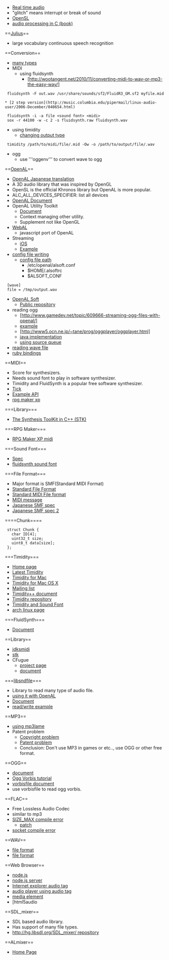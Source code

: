 * [Real time audio](http://www.rossbencina.com/code/real-time-audio-programming-101-time-waits-for-nothing)
* "glitch" means interrupt or break of sound
* [OpenSL](http://www.khronos.org/registry/sles/)
* [audio processing in C (book)](http://floor13.sakura.ne.jp/book03/book03.html)

==[Julius](http://julius.sourceforge.jp/)==
* large vocabulary continuous speech recognition

==Conversion==
* [many types](http://en.linuxreviews.org/HOWTO_Convert_audio_files)
* MIDI
  * using fluidsynth
    * [http://wootangent.net/2010/11/converting-midi-to-wav-or-mp3-the-easy-way/]
```
 fluidsynth -F out.wav /usr/share/sounds/sf2/FluidR3_GM.sf2 myfile.mid

```
    * [2 step version](http://music.columbia.edu/pipermail/linux-audio-user/2006-December/040654.html)
```
 fluidsynth -i -a file <sound font> <midi>
 sox -r 44100 -w -c 2 -s fluidsynth.raw fluidsynth.wav

```
  * using timidity
    * [changing output type](http://wiki.livedoor.jp/cafeboy1/d/TiMidity%20%A4%CE%BB%C8%A4%A4%CA%FD%20%3A%3A%20%B2%BB%B8%BB%CA%D1%B4%B9)
```
 timidity /path/to/midi/file/.mid -Ow -o /path/to/output/file/.wav

```
* ogg
  * use '''oggenv''' to convert wave to ogg

==[OpenAL](http://connect.creativelabs.com/openal/default.aspx)==
* [OpenAL Japanese translation](http://www.memorize-being.net/releases/oal11spec-ja/)
* A 3D audio library that was inspired by OpenGL
* OpenSL is the official Khronos library but OpenAL is more popular.
* ALC_ALL_DEVICES_SPECIFIER: list all devices
* [OpenAL Document](http://connect.creativelabs.com/openal/Documentation/OpenAL%201.1%20Specification.htm)
* OpenAL Utility Toolkit
  * [Document](http://connect.creativelabs.com/openal/Documentation/The%20OpenAL%20Utility%20Toolkit.htm)
  * Context managing other utility.
  * Supplement not like OpenGL
* [WebAL](https://github.com/benvanik/WebAL)
  * javascript port of OpenAL
* Streaming
  * [iOS](http://benbritten.com/2010/05/04/streaming-in-openal/)
  * [Example](http://sugarpot.sakura.ne.jp/yuno/?OpenAL%E3%82%B9%E3%83%88%E3%83%AA%E3%83%BC%E3%83%9F%E3%83%B3%E3%82%B0%E5%86%8D%E7%94%9F)
* [config file writing](http://castle-engine.sourceforge.net/openal.php)
  * [config file path](http://repo.or.cz/w/openal-soft.git/blob/HEAD:/Alc/alcConfig.c#l208)
    * /etc/openal/alsoft.conf
    * $HOME/.alsoftrc
    * $ALSOFT_CONF
```
 [wave]
 file = /tmp/output.wav

```
* [OpenAL Soft](http://openal-soft.org/)
  * [Public repository](http://repo.or.cz/w/openal-soft.git)
* reading ogg
  * [http://www.gamedev.net/topic/609666-streaming-ogg-files-with-openal/]
  * [example](https://gist.github.com/611624)
  * [http://www5.ocn.ne.jp/~tane/prog/oggplayer/oggplayer.html]
  * [java implementation](http://jogamp.org/joal-demos/www/devmaster/lesson8.html)
  * [using source queue](http://devmaster.net/posts/2895/openal-lesson-8-oggvorbis-streaming-using-the-source-queue)
* [reading wave file](http://kcat.strangesoft.net/openal-tutorial.html)
* [ruby bindings](https://rubygems.org/gems/ruby-openal)

==MIDI==
* Score for synthesizers.
* Needs sound font to play in software synthesizer.
* Timidity and FluidSynth is a popular free software synthesizer.
* [Tick](http://www.blitter.com/~russtopia/MIDI/~jglatt/tech/midispec/tick.htm)
* [Example API](http://www.sjbaker.org/wiki/index.php?title=MIDIfile_player_library_API)
* [rpg maker xp](http://mimikopi.nomaki.jp/domino/rpgxp/index.html)

===Library===
* [The Synthesis ToolKit in C++ (STK)](https://ccrma.stanford.edu/software/stk/)

===RPG Maker===
* [RPG Maker XP midi](http://mimikopi.nomaki.jp/domino/rpgxp/index.html)

===Sound Font===
* [Spec](http://connect.creativelabs.com/developer/SoundFont/sfspec21.pdf)
* [fluidsynth sound font](http://sourceforge.net/apps/trac/fluidsynth/wiki/SoundFont)

===File Format===
* Major format is SMF(Standard MIDI Format)
* [Standard File Format](http://home.roadrunner.com/~jgglatt/tech/midifile.htm)
* [Standard MIDI File format](http://www.omnibase.net/smf/)
* [MIDI message](http://www.midi.org/techspecs/midimessages.php)
* [Japanese SMF spec](http://www2s.biglobe.ne.jp/~yyagi/material/smfspec.html)
* [Japanese SMF spec 2](http://mofo.pns.to/wibs/?#63)

====Chunk====
```
 struct Chunk {
   char ID[4];
   uint32_t size;
   uint8_t data[size];
 };

```

===Timidity===
* [Home page](http://timidity.sourceforge.net/)
* [Latest Timidity](http://bluewing.usamimi.info/timidity/index.php)
* [Timidity for Mac](http://www.asahi-net.or.jp/~gb7t-ngm/timidity.old/index.html)
* [Timidity for Mac OS X](https://github.com/albertz/timidity-macosx)
* [Mailing list](http://sourceforge.net/mail/?group_id=64316)
* [Timidity++ document](http://timidity.s11.xrea.com/index.en.html)
* [Timidity repository](http://timidity.git.sourceforge.net/git/gitweb.cgi?p=timidity/timidity;a=summary)
* [Timidity and Sound Font](http://pohwa.adam.ne.jp/you/music/timidity.html)
* [arch linux page](https://wiki.archlinux.org/index.php/Timidity)

===FluidSynth===
* [Document](http://fluidsynth.sourceforge.net/api/)

==Library==
* [jdksmidi](https://github.com/jdkoftinoff/jdksmidi)
* [stk](https://ccrma.stanford.edu/software/stk/download.html)
* CFugue
  * [project page](http://cfugue.sourceforge.net/)
  * [document](http://gopalakrishna.palem.in/CFugue.html)

===[libsndfile](http://www.mega-nerd.com/libsndfile/)===
* Library to read many type of audio file.
* [using it with OpenAL](https://gist.github.com/4233185)
* [Document](http://www.mega-nerd.com/libsndfile/api.html)
* [read/write example](http://haraita9283.blog98.fc2.com/blog-entry-233.html)

==MP3==
* [using mp3lame](http://pf-j.sakura.ne.jp/program/tips/mp3lame.htm)
* Patent problem
  * [Copyright problem](http://www.law.co.jp/okamura/copylaw/mp3.htm)
  * [Patent problem](http://www.initialt.org/lame/patent.html)
  * Conclusion: Don't use MP3 in games or etc.., use OGG or other free format.

==OGG==
* [document](http://xiph.org/ogg/doc/libogg/reference.html)
* [Ogg Vorbis tutorial](http://marupeke296.com/OGG_main.html)
* [vorbisfile document](http://xiph.org/vorbis/doc/vorbisfile/index.html)
* use vorbisfile to read ogg vorbis.

==FLAC==
* Free Lossless Audio Codec
* similar to mp3
* [SIZE_MAX compile error](http://www.hydrogenaudio.org/forums/index.php?showtopic=89083)
  * [patch](http://sourceforge.net/p/flac/bugs/264/)
* [socket compile error](http://lists.gnu.org/archive/html/mingw-cross-env-list/2010-10/msg00101.html)

==WAV==
* [file format](http://www.kk.iij4u.or.jp/~kondo/wave/)
* [file format](http://www.sonicspot.com/guide/wavefiles.html)

==Web Browser==
* [node.js](http://blog.livedoor.jp/kotesaki/archives/1544696.html)
* [node.js server](http://stackoverflow.com/questions/3955103/streaming-audio-from-a-node-js-server-to-html5-audio-tag)
* [Internet explorer audio tag](http://blogs.msdn.com/b/ie_jp/archive/2011/08/12/10195042.aspx)
* [audio player using audio tag](http://ascii.jp/elem/000/000/525/525808/)
* [media element](http://www.html5.jp/tag/elements/media_elements.html)
* [html5audio

==SDL_mixer==
* SDL based audio library.
* Has support of many file types.
* [http://hg.libsdl.org/SDL_mixer/ repository](http://www.html5audio.org/)

==ALmixer==
* [Home Page](http://playcontrol.net/opensource/ALmixer/)